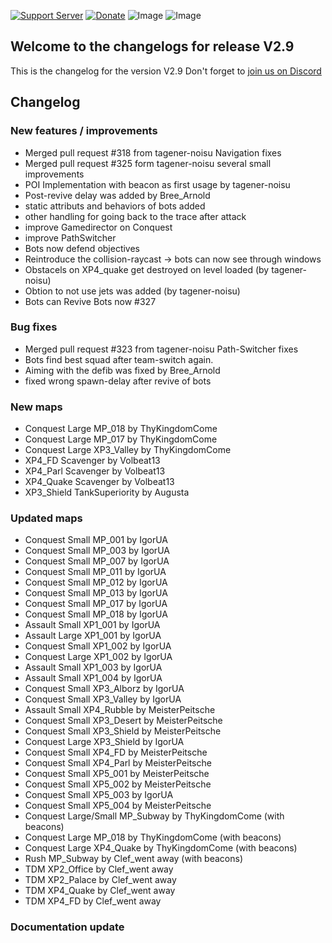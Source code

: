 [![Support Server](https://img.shields.io/discord/862736286774198322.svg?label=Discord&logo=Discord&colorB=7289da&style=for-the-badge)](https://discord.com/invite/FKamccAEqz)
[![Donate](https://img.shields.io/badge/Donate-PayPal-green.svg?style=for-the-badge)](https://www.paypal.me/joe91de)
![Image](https://img.shields.io/github/downloads/Joe91/fun-bots/total?style=for-the-badge)
![Image](https://img.shields.io/github/stars/Joe91/fun-bots?style=for-the-badge)

## Welcome to the changelogs for release **V2.9**
This is the changelog for the version V2.9 Don't forget to [join us on Discord](https://discord.com/invite/FKamccAEqz)

## Changelog

### New features / improvements
* Merged pull request #318 from tagener-noisu Navigation fixes
* Merged pull request #325 form tagener-noisu several small improvements
* POI Implementation with beacon as first usage by tagener-noisu
* Post-revive delay was added by Bree_Arnold
* static attributs and behaviors of bots added
* other handling for going back to the trace after attack
* improve Gamedirector on Conquest
* improve PathSwitcher
* Bots now defend objectives
* Reintroduce the collision-raycast -> bots can now see through windows
* Obstacels on XP4_quake get destroyed on level loaded (by tagener-noisu)
* Obtion to not use jets was added (by tagener-noisu)
* Bots can Revive Bots now #327

### Bug fixes
* Merged pull request #323 from tagener-noisu Path-Switcher fixes
* Bots find best squad after team-switch again.
* Aiming with the defib was fixed by Bree_Arnold
* fixed wrong spawn-delay after revive of bots

### New maps
* Conquest Large MP_018 by ThyKingdomCome
* Conquest Large MP_017 by ThyKingdomCome
* Conquest Large XP3_Valley by ThyKingdomCome
* XP4_FD Scavenger by Volbeat13
* XP4_Parl Scavenger by Volbeat13
* XP4_Quake Scavenger by Volbeat13
* XP3_Shield TankSuperiority by Augusta

### Updated maps
* Conquest Small MP_001 by IgorUA
* Conquest Small MP_003 by IgorUA
* Conquest Small MP_007 by IgorUA
* Conquest Small MP_011 by IgorUA
* Conquest Small MP_012 by IgorUA
* Conquest Small MP_013 by IgorUA
* Conquest Small MP_017 by IgorUA
* Conquest Small MP_018 by IgorUA
* Assault Small XP1_001 by IgorUA
* Assault Large XP1_001 by IgorUA
* Conquest Small XP1_002 by IgorUA
* Conquest Large XP1_002 by IgorUA
* Assault Small XP1_003 by IgorUA
* Assault Small XP1_004 by IgorUA
* Conquest Small XP3_Alborz by IgorUA
* Conquest Small XP3_Valley by IgorUA
* Assault Small XP4_Rubble by MeisterPeitsche
* Conquest Small XP3_Desert by MeisterPeitsche
* Conquest Small XP3_Shield by MeisterPeitsche
* Conquest Large XP3_Shield by IgorUA
* Conquest Small XP4_FD by MeisterPeitsche
* Conquest Small XP4_Parl by MeisterPeitsche
* Conquest Small XP5_001 by MeisterPeitsche
* Conquest Small XP5_002 by MeisterPeitsche
* Conquest Small XP5_003 by IgorUA
* Conquest Small XP5_004 by MeisterPeitsche
* Conquest Large/Small MP_Subway by ThyKingdomCome (with beacons)
* Conquest Large MP_018 by ThyKingdomCome (with beacons)
* Conquest Large XP4_Quake by ThyKingdomCome (with beacons)
* Rush MP_Subway by Clef_went away (with beacons)
* TDM XP2_Office by Clef_went away
* TDM XP2_Palace by Clef_went away
* TDM XP4_Quake by Clef_went away
* TDM XP4_FD by Clef_went away


### Documentation update

